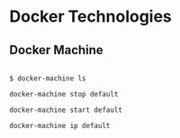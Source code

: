 # Docker Technologies

## Docker Machine

```shell

$ docker-machine ls

docker-machine stop default

docker-machine start default

docker-machine ip default



```
